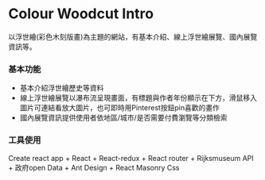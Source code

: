 # Colour Woodcut Intro
以浮世繪(彩色木刻版畫)為主題的網站，有基本介紹、線上浮世繪展覽、國內展覽資訊等。

### 基本功能

* 基本介紹浮世繪歷史等資料
* 線上浮世繪展覽以瀑布流呈現畫面，有標題與作者年份顯示在下方，滑鼠移入圖片可連結看放大圖片，也可即時用Pinterest按鈕pin喜歡的畫作
* 國內展覽資訊提供使用者依地區/城市/是否需要付費瀏覽等分類檢索

### 工具使用

Create react app + React + React-redux + React router + Rijksmuseum API + 政府open Data + Ant Design + React Masonry Css